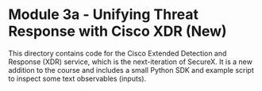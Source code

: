 # Module 3a - Unifying Threat Response with Cisco XDR (New)
This directory contains code for the Cisco Extended Detection and
Response (XDR) service, which is the next-iteration of SecureX. It
is a new addition to the course and includes a small Python SDK
and example script to inspect some text observables (inputs).
